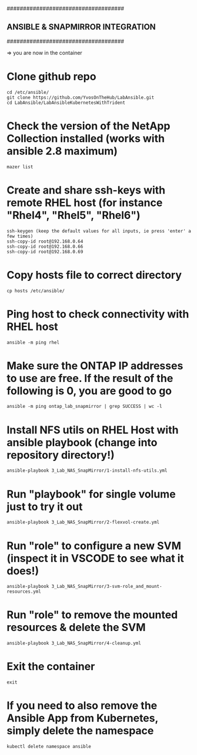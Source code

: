 ####################################
## ANSIBLE & SNAPMIRROR INTEGRATION
####################################

=>  you are now in the container

# Clone github repo
    cd /etc/ansible/ 
    git clone https://github.com/YvosOnTheHub/LabAnsible.git 
    cd LabAnsible/LabAnsibleKubernetesWithTrident

# Check the version of the NetApp Collection installed (works with ansible 2.8 maximum)
    mazer list

# Create and share ssh-keys with remote RHEL host (for instance "Rhel4", "Rhel5", "Rhel6")
    ssh-keygen (keep the default values for all inputs, ie press 'enter' a few times)
    ssh-copy-id root@192.168.0.64
    ssh-copy-id root@192.168.0.66
    ssh-copy-id root@192.168.0.69

# Copy hosts file to correct directory
    cp hosts /etc/ansible/

# Ping host to check connectivity with RHEL host 
    ansible -m ping rhel

# Make sure the ONTAP IP addresses to use are free. If the result of the following is 0, you are good to go
    ansible -m ping ontap_lab_snapmirror | grep SUCCESS | wc -l

# Install NFS utils on RHEL Host with ansible playbook  (change into repository directory!)
    ansible-playbook 3_Lab_NAS_SnapMirror/1-install-nfs-utils.yml

# Run "playbook" for single volume just to try it out
    ansible-playbook 3_Lab_NAS_SnapMirror/2-flexvol-create.yml

# Run "role" to configure a new SVM (inspect it in VSCODE to see what it does!)
    ansible-playbook 3_Lab_NAS_SnapMirror/3-svm-role_and_mount-resources.yml 

# Run "role" to remove the mounted resources & delete the SVM
    ansible-playbook 3_Lab_NAS_SnapMirror/4-cleanup.yml 

# Exit the container
    exit

# If you need to also remove the Ansible App from Kubernetes, simply delete the namespace
    kubectl delete namespace ansible

